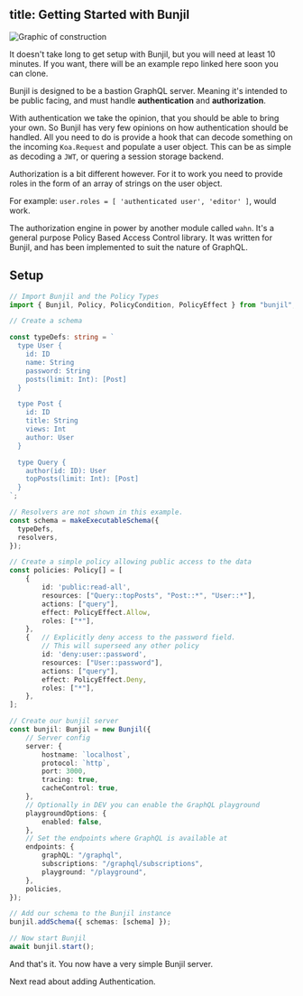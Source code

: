 title: Getting Started with Bunjil
---
<img alt="Graphic of construction" src="/images/14 Web Programming Design Construction 2.svg" class="ux-icon" />

It doesn't take long to get setup with Bunjil, but you will need at least 10 minutes. If you want, there will be an example repo linked here soon you can clone.

Bunjil is designed to be a bastion GraphQL server. Meaning it's intended to be public facing, and must handle **authentication** and **authorization**.

With authentication we take the opinion, that you should be able to bring your own. So Bunjil has very few opinions on how authentication should be handled. All you need to do is provide a hook that can decode something on the incoming `Koa.Request` and populate a user object. This can be as simple as decoding a `JWT`, or quering a session storage backend.

Authorization is a bit different however. For it to work you need to provide roles in the form of  an array of strings on the user object.

For example: `user.roles = [ 'authenticated user', 'editor' ]`, would work.

The authorization engine in power by another module called `wahn`. It's a general purpose Policy Based Access Control library. It was written for Bunjil, and has been implemented to suit the nature of GraphQL.


## Setup

```typescript
// Import Bunjil and the Policy Types
import { Bunjil, Policy, PolicyCondition, PolicyEffect } from "bunjil";

// Create a schema

const typeDefs: string = `
  type User {
    id: ID
    name: String
    password: String
    posts(limit: Int): [Post]
  }

  type Post {
    id: ID
    title: String
    views: Int
    author: User
  }

  type Query {
    author(id: ID): User
    topPosts(limit: Int): [Post]
  }
`;

// Resolvers are not shown in this example.
const schema = makeExecutableSchema({
  typeDefs,
  resolvers,
});

// Create a simple policy allowing public access to the data
const policies: Policy[] = [
    {
        id: 'public:read-all',
        resources: ["Query::topPosts", "Post::*", "User::*"],
        actions: ["query"],
        effect: PolicyEffect.Allow,
        roles: ["*"],
    },
    {   // Explicitly deny access to the password field.
        // This will superseed any other policy
        id: 'deny:user::password',
        resources: ["User::password"],
        actions: ["query"],
        effect: PolicyEffect.Deny,
        roles: ["*"],
    },
];

// Create our bunjil server
const bunjil: Bunjil = new Bunjil({
    // Server config
    server: {
        hostname: `localhost`,
        protocol: `http`,
        port: 3000,
        tracing: true,
        cacheControl: true,
    },
    // Optionally in DEV you can enable the GraphQL playground
    playgroundOptions: {
        enabled: false,
    },
    // Set the endpoints where GraphQL is available at
    endpoints: {
        graphQL: "/graphql",
        subscriptions: "/graphql/subscriptions",
        playground: "/playground",
    },
    policies,
});

// Add our schema to the Bunjil instance
bunjil.addSchema({ schemas: [schema] });

// Now start Bunjil
await bunjil.start();
```

And that's it. You now have a very simple Bunjil server.

Next read about adding Authentication.